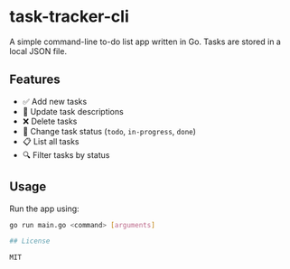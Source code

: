 # task-tracker-cli



A simple command-line to-do list app written in Go. Tasks are stored in a local JSON file.

## Features

- ✅ Add new tasks
- 📝 Update task descriptions
- ❌ Delete tasks
- 🔄 Change task status (`todo`, `in-progress`, `done`)
- 📋 List all tasks
- 🔍 Filter tasks by status

## Usage

Run the app using:

```bash
go run main.go <command> [arguments]

## License

MIT

